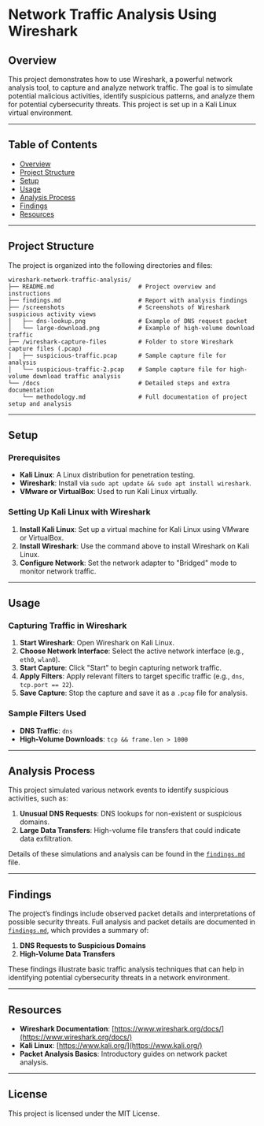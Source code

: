 # Network Traffic Analysis Using Wireshark

## Overview
This project demonstrates how to use Wireshark, a powerful network analysis tool, to capture and analyze network traffic. The goal is to simulate potential malicious activities, identify suspicious patterns, and analyze them for potential cybersecurity threats. This project is set up in a Kali Linux virtual environment.

---

## Table of Contents
- [Overview](#overview)
- [Project Structure](#project-structure)
- [Setup](#setup)
- [Usage](#usage)
- [Analysis Process](#analysis-process)
- [Findings](#findings)
- [Resources](#resources)

---

## Project Structure
The project is organized into the following directories and files:

```plaintext
wireshark-network-traffic-analysis/
├── README.md                        # Project overview and instructions
├── findings.md                      # Report with analysis findings
├── /screenshots                     # Screenshots of Wireshark suspicious activity views
│   ├── dns-lookup.png               # Example of DNS request packet
│   └── large-download.png           # Example of high-volume download traffic
├── /wireshark-capture-files         # Folder to store Wireshark capture files (.pcap)
│   ├── suspicious-traffic.pcap      # Sample capture file for analysis
│   └── suspicious-traffic-2.pcap    # Sample capture file for high-volume download traffic analysis
└── /docs                            # Detailed steps and extra documentation
    └── methodology.md               # Full documentation of project setup and analysis
```


---


## Setup

### Prerequisites
- **Kali Linux**: A Linux distribution for penetration testing.
- **Wireshark**: Install via `sudo apt update && sudo apt install wireshark`.
- **VMware or VirtualBox**: Used to run Kali Linux virtually.

### Setting Up Kali Linux with Wireshark
1. **Install Kali Linux**: Set up a virtual machine for Kali Linux using VMware or VirtualBox.
2. **Install Wireshark**: Use the command above to install Wireshark on Kali Linux.
3. **Configure Network**: Set the network adapter to "Bridged" mode to monitor network traffic.

---

## Usage

### Capturing Traffic in Wireshark
1. **Start Wireshark**: Open Wireshark on Kali Linux.
2. **Choose Network Interface**: Select the active network interface (e.g., `eth0`, `wlan0`).
3. **Start Capture**: Click "Start" to begin capturing network traffic.
4. **Apply Filters**: Apply relevant filters to target specific traffic (e.g., `dns`, `tcp.port == 22`).
5. **Save Capture**: Stop the capture and save it as a `.pcap` file for analysis.

### Sample Filters Used
- **DNS Traffic**: `dns`
- **High-Volume Downloads**: `tcp && frame.len > 1000`

---

## Analysis Process
This project simulated various network events to identify suspicious activities, such as:
1. **Unusual DNS Requests**: DNS lookups for non-existent or suspicious domains.
2. **Large Data Transfers**: High-volume file transfers that could indicate data exfiltration.

Details of these simulations and analysis can be found in the [`findings.md`](./findings.md) file.

---

## Findings
The project’s findings include observed packet details and interpretations of possible security threats. Full analysis and packet details are documented in [`findings.md`](./findings.md), which provides a summary of:
1. **DNS Requests to Suspicious Domains**
2. **High-Volume Data Transfers**

These findings illustrate basic traffic analysis techniques that can help in identifying potential cybersecurity threats in a network environment.

---

## Resources
- **Wireshark Documentation**: [https://www.wireshark.org/docs/](https://www.wireshark.org/docs/)
- **Kali Linux**: [https://www.kali.org/](https://www.kali.org/)
- **Packet Analysis Basics**: Introductory guides on network packet analysis.

---

## License
This project is licensed under the MIT License.

